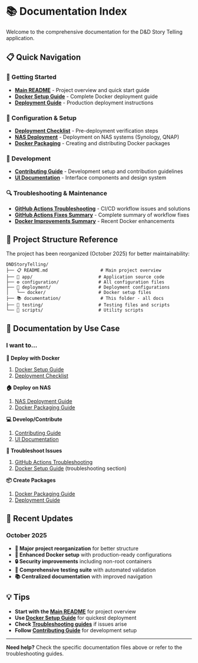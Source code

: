 # 📚 Documentation Index

Welcome to the comprehensive documentation for the D&D Story Telling application.

## 📋 Quick Navigation

### 🚀 Getting Started
- **[Main README](../README.md)** - Project overview and quick start guide
- **[Docker Setup Guide](README-Docker.md)** - Complete Docker deployment guide
- **[Deployment Guide](DEPLOYMENT.md)** - Production deployment instructions

### 🔧 Configuration & Setup
- **[Deployment Checklist](DEPLOYMENT-CHECKLIST.md)** - Pre-deployment verification steps
- **[NAS Deployment](NAS-DEPLOYMENT.md)** - Deployment on NAS systems (Synology, QNAP)
- **[Docker Packaging](DOCKER-PACKAGING.md)** - Creating and distributing Docker packages

### 👥 Development
- **[Contributing Guide](CONTRIBUTING.md)** - Development setup and contribution guidelines
- **[UI Documentation](UI.md)** - Interface components and design system

### 🔍 Troubleshooting & Maintenance
- **[GitHub Actions Troubleshooting](GITHUB-ACTIONS-TROUBLESHOOTING.md)** - CI/CD workflow issues and solutions
- **[GitHub Actions Fixes Summary](GITHUB-ACTIONS-FIXES-SUMMARY.md)** - Complete summary of workflow fixes
- **[Docker Improvements Summary](DOCKER-IMPROVEMENTS-SUMMARY.md)** - Recent Docker enhancements

## 📂 Project Structure Reference

The project has been reorganized (October 2025) for better maintainability:

```
DNDStoryTelling/
├── 📋 README.md                    # Main project overview
├── 🐍 app/                         # Application source code
├── ⚙️ configuration/               # All configuration files
├── 🚀 deployment/                  # Deployment configurations
│   └── docker/                    # Docker setup files
├── 📚 documentation/               # This folder - all docs
├── 🧪 testing/                     # Testing files and scripts
└── 📜 scripts/                     # Utility scripts
```

## 🎯 Documentation by Use Case

### I want to...

**🐳 Deploy with Docker**
1. [Docker Setup Guide](README-Docker.md)
2. [Deployment Checklist](DEPLOYMENT-CHECKLIST.md)

**🏠 Deploy on NAS**
1. [NAS Deployment Guide](NAS-DEPLOYMENT.md)
2. [Docker Packaging Guide](DOCKER-PACKAGING.md)

**💻 Develop/Contribute**
1. [Contributing Guide](CONTRIBUTING.md)
2. [UI Documentation](UI.md)

**🔧 Troubleshoot Issues**
1. [GitHub Actions Troubleshooting](GITHUB-ACTIONS-TROUBLESHOOTING.md)
2. [Docker Setup Guide](README-Docker.md) (troubleshooting section)

**📦 Create Packages**
1. [Docker Packaging Guide](DOCKER-PACKAGING.md)
2. [Deployment Guide](DEPLOYMENT.md)

## 🔄 Recent Updates

### October 2025
- **🎉 Major project reorganization** for better structure
- **🐳 Enhanced Docker setup** with production-ready configurations
- **🔒 Security improvements** including non-root containers
- **🧪 Comprehensive testing suite** with automated validation
- **📚 Centralized documentation** with improved navigation

## 💡 Tips

- **Start with the [Main README](../README.md)** for project overview
- **Use [Docker Setup Guide](README-Docker.md)** for quickest deployment
- **Check [Troubleshooting guides](#-troubleshooting--maintenance)** if issues arise
- **Follow [Contributing Guide](CONTRIBUTING.md)** for development setup

---

**Need help?** Check the specific documentation files above or refer to the troubleshooting guides.
